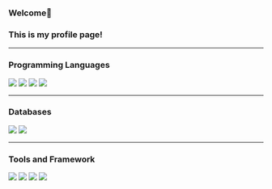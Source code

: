 ### Welcome👋
### This is my profile page!

<hr>
<h3>Programming Languages</h3>
<img src="https://img.shields.io/badge/python-3670A0?style=for-the-badge&logo=python&logoColor=ffdd54%22%3E">
<img src="https://img.shields.io/badge/javascript-%23323330.svg?style=for-the-badge&logo=javascript&logoColor=%23F7DF1E%22%3E">
<img src="https://img.shields.io/badge/html5-%23E34F26.svg?style=for-the-badge&logo=html5&logoColor=white%22%3E">
<img src="https://img.shields.io/badge/css3-%231572B6.svg?style=for-the-badge&logo=css3&logoColor=white%22%3E">

<hr>
<h3>Databases</h3>
<img src="https://img.shields.io/badge/mysql-%2300f.svg?style=for-the-badge&logo=mysql&logoColor=white%22%3E">
<img src="https://img.shields.io/badge/MongoDB-%234ea94b.svg?style=for-the-badge&logo=mongodb&logoColor=white%22%3E">

<hr>
<h3>Tools and Framework</h3>
<img src="https://img.shields.io/badge/docker-%230db7ed.svg?style=for-the-badge&logo=docker&logoColor=white%22%3E">
<img src="https://img.shields.io/badge/flask-%23000.svg?style=for-the-badge&logo=flask&logoColor=white%22%3E">
<img src="https://img.shields.io/badge/pandas-%23150458.svg?style=for-the-badge&logo=pandas&logoColor=white%22%3E">
<img src="https://img.shields.io/badge/scikit--learn-%23F7931E.svg?style=for-the-badge&logo=scikit-learn&logoColor=white%22%3E">
          
<!--
**marcoRanmna/marcoRanmna** is a ✨ _special_ ✨ repository because its `README.md` (this file) appears on your GitHub profile.

